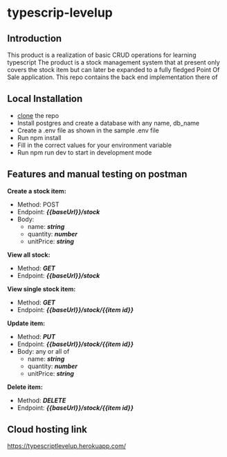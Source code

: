 # typescrip-levelup

## Introduction

This product is a realization of basic CRUD operations for learning typescript
The product is a stock management system that at present only covers the stock item but can later be expanded to a fully fledged Point Of Sale application. This repo contains the back end implementation there of

## Local Installation

  - [clone](https://github.com/Anguandia/typescrip-levelup.git) the repo
  - Install postgres and create a database with any name, db_name
  - Create a .env file as shown in the sample .env file
  - Run npm install
  - Fill in the correct values for your environment variable
  - Run npm run dev to start in development mode
  
## Features and manual testing on postman

**Create a stock item:**
  - Method: POST
  - Endpoint: ***{{baseUrl}}/stock***
  - Body:
    - name: ***string***
    - quantity: ***number***
    - unitPrice: ***string***
    
**View all stock:**
  - Method: ***GET***
  - Endpoint: ***{{baseUrl}}/stock***
  
**View single stock item:**
  - Method: ***GET***
  - Endpoint: ***{{baseUrl}}/stock/{{item id}}***
  
**Update item:**
  - Method: ***PUT***
  - Endpoint: ***{{baseUrl}}/stock/{{item id}}***
  - Body: any or all of
    - name: ***string***
    - quantity: ***number***
    - unitPrice: ***string***
    
**Delete item:**
  - Method: ***DELETE***
  - Endpoint: ***{{baseUrl}}/stock/{{item id}}***
  
## Cloud hosting link

  https://typescriptlevelup.herokuapp.com/
